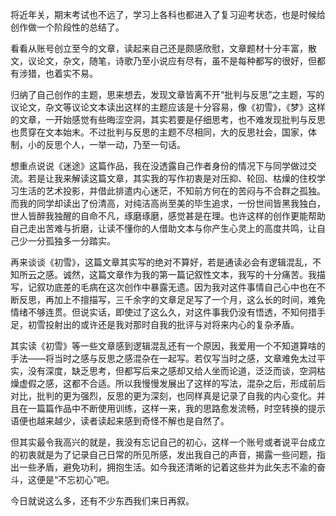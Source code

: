 将近年关，期末考试也不远了，学习上各科也都进入了复习迎考状态，也是时候给创作做一个阶段性的总结了。

看看从账号创立至今的文章，读起来自己还是颇感欣慰，文章题材十分丰富，散文，议论文，杂文，随笔，诗歌乃至小说应有尽有，虽不是每种都写的很好，但都有涉猎，也着实不易。

归纳了自己创作的主题，思来想去，发现文章皆离不开“批判与反思”之主题，写的议论文，杂文等议论文本读出这样的主题应该是十分容易，像《初雪》，《梦》这样的文章，一开始感觉有些晦涩空洞，其实若要是仔细思考，也不难发现批判与反思也贯穿在文本始末。不过批判与反思的主题不尽相同，大的反思社会，国家，体制，小的反思个人，一举一动，乃至一句话。

想重点说说《迷途》这篇作品，我在没透露自己作者身份的情况下与同学做过交流。若是让我来解读这篇文章，其实我的写作初衷是对压抑、轮回、枯燥的住校学习生活的艺术投影，并借此排遣内心迷茫，不知前方何在的苦闷与不合群之孤独。而我的同学却读出了份清高，对纯洁高尚至美的毕生追求，一份世间皆黑我独白，世人皆醉我独醒的自命不凡，琢磨琢磨，感觉甚是在理。也许这样的创作更能帮助自己走出苦难与折磨，让读不懂你的人借助文本与你产生心灵上的高度共鸣，让自己少一分孤独多一分踏实。

再来谈谈《初雪》，这篇文章其实写的绝对不算好，若是通读必会有逻辑混乱，不知所云之感。诚然，这篇文章作为我的第一篇记叙性文本，我写的十分痛苦。我描写，记叙功底差的毛病在这次创作中暴露无遗。因为我对这件事情自己心中也在不断反思，再加上不擅描写，三千余字的文章足足写了一个月，这么长的时间，难免情绪不够连贯。但说实话，即使过了这么久，对这件事我仍没有悟透，不知何措手足，初雪投射出的或许还是我对那时自我的批评与对将来内心的复杂矛盾。

其实读《初雪》等一些文章感到逻辑混乱还有一个原因，我爱用一个不知道算啥的手法——将当时之感与反思之感混杂在一起写。若仅写当时之感，文章难免太过平实，没有深度，缺乏思考，但都写后来之感却又给人坐而论道，泛泛而谈，空洞枯燥虚假之感，这都不合适。所以我慢慢发展出了这样的写法，混杂之后，形成前后对比，批判的更为强烈，反思的更为深刻，也同样真是记录了自我的内心变化。并且在一篇篇作品中不断使用训练，这样一来，我的思路愈发流畅，时空转换的提示语便也越来越少，读者读起来感到奇怪不解也是自然了。

但其实最令我高兴的就是，我没有忘记自己的初心，这样一个账号或者说平台成立的初衷就是为了记录自己日常的所见所感，发出我自己的声音，揭露一些问题，指出一些矛盾，避免功利，拥抱生活。如今我还清晰的记着这些并为此矢志不渝的奋斗，这便是“不忘初心”吧。

今日就说这么多，还有不少东西我们来日再叙。​​​​
<!-- ##{"timestamp":1515945600}## -->